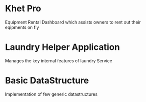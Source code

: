 # Khet Pro
Equipment Rental Dashboard which assists owners to rent out their eqipments on fly
# Laundry Helper Application
Manages the key internal features of laundry Service
# Basic DataStructure
Implementation of few generic datastructures
